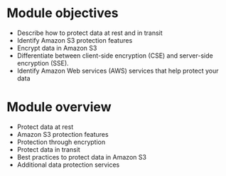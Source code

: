 # Module objectives
- Describe how to protect data at rest and in transit
- Identify Amazon S3 protection features
- Encrypt data in Amazon S3
- Differentiate between client-side encryption (CSE) and server-side encryption (SSE).
- Identify Amazon Web services (AWS) services that help protect your data

# Module overview
- Protect data at rest
- Amazon S3 protection features
- Protection through encryption
- Protect data in transit
- Best practices to protect data in Amazon S3
- Additional data protection services